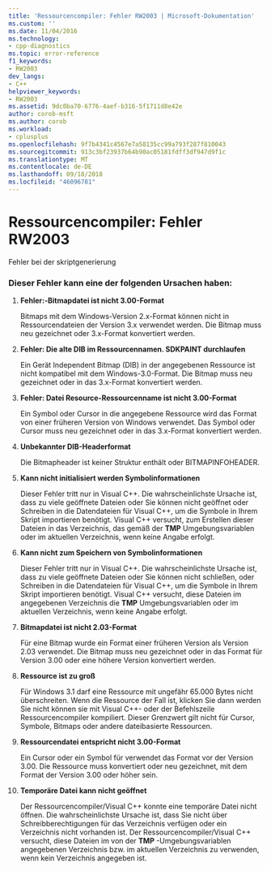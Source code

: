 ```yaml
---
title: 'Ressourcencompiler: Fehler RW2003 | Microsoft-Dokumentation'
ms.custom: ''
ms.date: 11/04/2016
ms.technology:
- cpp-diagnostics
ms.topic: error-reference
f1_keywords:
- RW2003
dev_langs:
- C++
helpviewer_keywords:
- RW2003
ms.assetid: 9dc0ba70-6776-4aef-b316-5f1711d8e42e
author: corob-msft
ms.author: corob
ms.workload:
- cplusplus
ms.openlocfilehash: 9f7b4341c4567e7a58135cc99a793f287f810043
ms.sourcegitcommit: 913c3bf23937b64b90ac05181fdff3df947d9f1c
ms.translationtype: MT
ms.contentlocale: de-DE
ms.lasthandoff: 09/18/2018
ms.locfileid: "46096781"
---
```

# <a name="resource-compiler-error-rw2003"></a>Ressourcencompiler: Fehler RW2003

Fehler bei der skriptgenerierung

### <a name="to-fix-by-checking-the-following-possible-causes"></a>Dieser Fehler kann eine der folgenden Ursachen haben:

1. **Fehler:-Bitmapdatei ist nicht 3.00-Format**

     Bitmaps mit dem Windows-Version 2.x-Format können nicht in Ressourcendateien der Version 3.x verwendet werden. Die Bitmap muss neu gezeichnet oder 3.x-Format konvertiert werden.

1. **Fehler: Die alte DIB im Ressourcennamen. SDKPAINT durchlaufen**

     Ein Gerät Independent Bitmap (DIB) in der angegebenen Ressource ist nicht kompatibel mit dem Windows-3.0-Format. Die Bitmap muss neu gezeichnet oder in das 3.x-Format konvertiert werden.

1. **Fehler: Datei Resource-Ressourcenname ist nicht 3.00-Format**

     Ein Symbol oder Cursor in die angegebene Ressource wird das Format von einer früheren Version von Windows verwendet. Das Symbol oder Cursor muss neu gezeichnet oder in das 3.x-Format konvertiert werden.

1. **Unbekannter DIB-Headerformat**

     Die Bitmapheader ist keiner Struktur enthält oder BITMAPINFOHEADER.

1. **Kann nicht initialisiert werden Symbolinformationen**

     Dieser Fehler tritt nur in Visual C++. Die wahrscheinlichste Ursache ist, dass zu viele geöffnete Dateien oder Sie können nicht geöffnet oder Schreiben in die Datendateien für Visual C++, um die Symbole in Ihrem Skript importieren benötigt. Visual C++ versucht, zum Erstellen dieser Dateien in das Verzeichnis, das gemäß der **TMP** Umgebungsvariablen oder im aktuellen Verzeichnis, wenn keine Angabe erfolgt.

1. **Kann nicht zum Speichern von Symbolinformationen**

     Dieser Fehler tritt nur in Visual C++. Die wahrscheinlichste Ursache ist, dass zu viele geöffnete Dateien oder Sie können nicht schließen, oder Schreiben in die Datendateien für Visual C++, um die Symbole in Ihrem Skript importieren benötigt. Visual C++ versucht, diese Dateien im angegebenen Verzeichnis die **TMP** Umgebungsvariablen oder im aktuellen Verzeichnis, wenn keine Angabe erfolgt.

1. **Bitmapdatei ist nicht 2.03-Format**

     Für eine Bitmap wurde ein Format einer früheren Version als Version 2.03 verwendet. Die Bitmap muss neu gezeichnet oder in das Format für Version 3.00 oder eine höhere Version konvertiert werden.

1. **Ressource ist zu groß**

     Für Windows 3.1 darf eine Ressource mit ungefähr 65.000 Bytes nicht überschreiten. Wenn die Ressource der Fall ist, klicken Sie dann werden Sie nicht können sie mit Visual C++- oder der Befehlszeile Ressourcencompiler kompiliert. Dieser Grenzwert gilt nicht für Cursor, Symbole, Bitmaps oder andere dateibasierte Ressourcen.

9. **Ressourcendatei entspricht nicht 3.00-Format**

     Ein Cursor oder ein Symbol für verwendet das Format vor der Version 3.00. Die Ressource muss konvertiert oder neu gezeichnet, mit dem Format der Version 3.00 oder höher sein.

10. **Temporäre Datei kann nicht geöffnet**

     Der Ressourcencompiler/Visual C++ konnte eine temporäre Datei nicht öffnen. Die wahrscheinlichste Ursache ist, dass Sie nicht über Schreibberechtigungen für das Verzeichnis verfügen oder ein Verzeichnis nicht vorhanden ist. Der Ressourcencompiler/Visual C++ versucht, diese Dateien im von der **TMP** -Umgebungsvariablen angegebenen Verzeichnis bzw. im aktuellen Verzeichnis zu verwenden, wenn kein Verzeichnis angegeben ist.